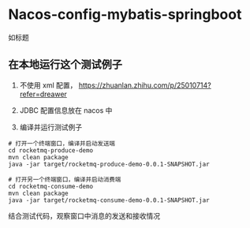 # Nacos-config-mybatis-springboot

如标题 

## 在本地运行这个测试例子
1. 不使用 xml 配置， https://zhuanlan.zhihu.com/p/25010714?refer=dreawer 

2. JDBC 配置信息放在 nacos 中

4. 编译并运行测试例子

```
# 打开一个终端窗口，编译并启动发送端
cd rocketmq-produce-demo
mvn clean package
java -jar target/rocketmq-produce-demo-0.0.1-SNAPSHOT.jar

# 打开另一个终端窗口，编译并启动消费端
cd rocketmq-consume-demo
mvn clean package
java -jar target/rocketmq-consume-demo-0.0.1-SNAPSHOT.jar
```
结合测试代码，观察窗口中消息的发送和接收情况
